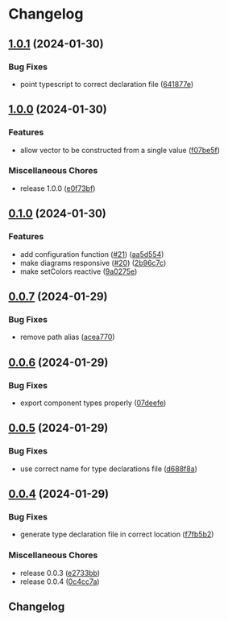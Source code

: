 # Changelog

## [1.0.1](https://github.com/ksassnowski/vueclid/compare/v1.0.0...v1.0.1) (2024-01-30)


### Bug Fixes

* point typescript to correct declaration file ([641877e](https://github.com/ksassnowski/vueclid/commit/641877e6aa351bb6b5fe99d2ae8b955e1f0212a3))

## [1.0.0](https://github.com/ksassnowski/vueclid/compare/v0.1.0...v1.0.0) (2024-01-30)


### Features

* allow vector to be constructed from a single value ([f07be5f](https://github.com/ksassnowski/vueclid/commit/f07be5f1a05aa8fcf4980e5310a7d44adfd06510))


### Miscellaneous Chores

* release 1.0.0 ([e0f73bf](https://github.com/ksassnowski/vueclid/commit/e0f73bfc2243ac8f5b889a2d7ba3f3eff12575c2))

## [0.1.0](https://github.com/ksassnowski/vueclid/compare/v0.0.7...v0.1.0) (2024-01-30)


### Features

* add configuration function ([#21](https://github.com/ksassnowski/vueclid/issues/21)) ([aa5d554](https://github.com/ksassnowski/vueclid/commit/aa5d5546e91867d4a86ce40d4723a9b89aa3b02b))
* make diagrams responsive ([#20](https://github.com/ksassnowski/vueclid/issues/20)) ([2b96c7c](https://github.com/ksassnowski/vueclid/commit/2b96c7c2d0e7149547de8c87ab4c6dfaec0ac331))
* make setColors reactive ([9a0275e](https://github.com/ksassnowski/vueclid/commit/9a0275e0cd54aeff541c972f0914e57cd87b8855))

## [0.0.7](https://github.com/ksassnowski/vueclid/compare/v0.0.6...v0.0.7) (2024-01-29)


### Bug Fixes

* remove path alias ([acea770](https://github.com/ksassnowski/vueclid/commit/acea770ea5a54772299f4a8e0aee885bbe1574eb))

## [0.0.6](https://github.com/ksassnowski/vueclid/compare/v0.0.5...v0.0.6) (2024-01-29)


### Bug Fixes

* export component types properly ([07deefe](https://github.com/ksassnowski/vueclid/commit/07deefe8f0c648a230ad3a1a0d7a6625e4e73b64))

## [0.0.5](https://github.com/ksassnowski/vueclid/compare/v0.0.4...v0.0.5) (2024-01-29)


### Bug Fixes

* use correct name for type declarations file ([d688f8a](https://github.com/ksassnowski/vueclid/commit/d688f8af70a0f6677b3bdfcb2158956c822138b3))

## [0.0.4](https://github.com/ksassnowski/vueclid/compare/v0.0.3...v0.0.4) (2024-01-29)


### Bug Fixes

* generate type declaration file in correct location ([f7fb5b2](https://github.com/ksassnowski/vueclid/commit/f7fb5b2b81962a4e92e16759dc76598329accf02))


### Miscellaneous Chores

* release 0.0.3 ([e2733bb](https://github.com/ksassnowski/vueclid/commit/e2733bbf7c66d3b0288b1f2ce039369d94aa7da6))
* release 0.0.4 ([0c4cc7a](https://github.com/ksassnowski/vueclid/commit/0c4cc7a74482e675bc2d590edbe99023db6ea72e))

## Changelog
